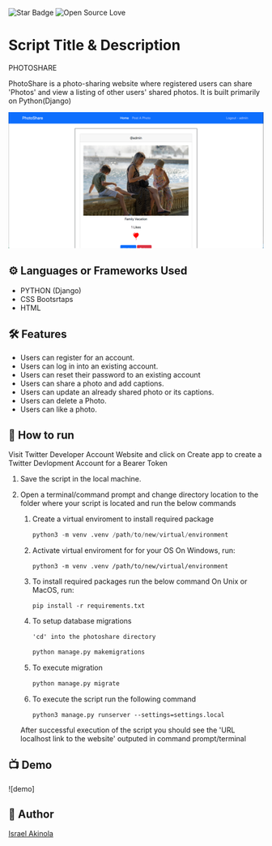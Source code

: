 <!--Please do not remove this part-->
![Star Badge](https://img.shields.io/static/v1?label=%F0%9F%8C%9F&message=If%20Useful&style=style=flat&color=BC4E99)
![Open Source Love](https://badges.frapsoft.com/os/v1/open-source.svg?v=103)

# Script Title & Description
PHOTOSHARE

PhotoShare is a photo-sharing website where registered users can share 'Photos' and view a listing of other users' shared photos. It is built primarily on Python(Django)

<img width="1280" alt="The Shoppies Preview " src="https://github.com/israelakinola/Photo-Share/blob/main/photoshare_cover.png">


## ⚙️ Languages or Frameworks Used
<!--Remove the below lines and add yours -->
* PYTHON (Django)
* CSS Bootsrtaps
* HTML


## 🛠️ Features

* Users can register for an account.
* Users can log in into an existing account.
* Users can reset their password to an existing account
* Users can share a photo and add captions.
* Users can update an already shared photo or its captions.
* Users can delete a Photo.
* Users can like a photo.




## 🌟 How to run
Visit Twitter Developer Account Website and click on Create app to create a Twitter Devlopment Account for a Bearer Token


1. Save the script in the local machine.

2. Open a terminal/command prompt and change directory location to the folder where your script is located and run the below commands

    1. Create a virtual enviroment to install required package

        ```python
        python3 -m venv .venv /path/to/new/virtual/environment
        ```
    2. Activate virtual enviroment for for your OS
        On Windows, run:
        ```shell
        python3 -m venv .venv /path/to/new/virtual/environment
        ```

    3. To install required packages run the below command
        On Unix or MacOS, run:
        ```shell
        pip install -r requirements.txt
        ```

    4. To setup database migrations 

        ```shell
        'cd' into the photoshare directory 
        ```

        ```python
        python manage.py makemigrations
        ```

    5. To execute migration

        ```python
        python manage.py migrate
        ```

    6. To execute the script run the following command

        ```shell
        python3 manage.py runserver --settings=settings.local
        ```

    After successful execution of the script you should see the 'URL localhost link to the website' outputed in command prompt/terminal


## 📺 Demo

![demo]



## 🤖 Author
[Israel Akinola](https://github.com/israelakinola)
